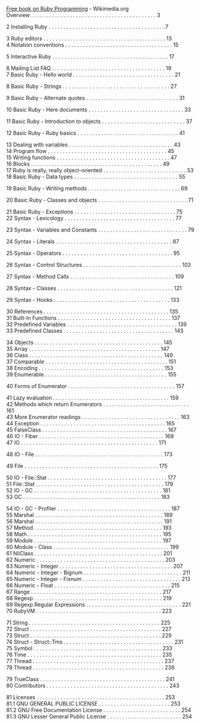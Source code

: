 [Free book on Ruby Programming](https://upload.wikimedia.org/wikipedia/commons/e/ee/Ruby_Programming.pdf) - Wikimedia.org
<br> Overview . . . . . . . . . . . . . . . . . . . . . . . . . . . . . . . . . . . . . . . . . . 3<br>

2 Installing Ruby . . . . . . . . . . . . . . . . . . . . . . . . . . . . . . . . . . . . . . . 7<br>

3 Ruby editors . . . . . . . . . . . . . . . . . . . . . . . . . . . . . . . . . . . . . . . . . 13<br>
4 Notation conventions . . . . . . . . . . . . . . . . . . . . . . . . . . . . . . . . . . . . 15<br>

5 Interactive Ruby . . . . . . . . . . . . . . . . . . . . . . . . . . . . . . . . . . . . . . . 17<br>

6 Mailing List FAQ . . . . . . . . . . . . . . . . . . . . . . . . . . . . . . . . . . . . . . 19<br>
7 Basic Ruby - Hello world . . . . . . . . . . . . . . . . . . . . . . . . . . . . . . . . . . 21<br>

8 Basic Ruby - Strings . . . . . . . . . . . . . . . . . . . . . . . . . . . . . . . . . . . . 27<br>

9 Basic Ruby - Alternate quotes . . . . . . . . . . . . . . . . . . . . . . . . . . . . . . . 31<br>

10 Basic Ruby - Here documents . . . . . . . . . . . . . . . . . . . . . . . . . . . . . . . . 33<br>

11 Basic Ruby - Introduction to objects . . . . . . . . . . . . . . . . . . . . . . . . . . . . 37<br>

12 Basic Ruby - Ruby basics . . . . . . . . . . . . . . . . . . . . . . . . . . . . . . . . . . 41<br>


13 Dealing with variables . . . . . . . . . . . . . . . . . . . . . . . . . . . . . . . . . . . 43<br>
14 Program flow . . . . . . . . . . . . . . . . . . . . . . . . . . . . . . . . . . . . . . . . 45<br>
15 Writing functions . . . . . . . . . . . . . . . . . . . . . . . . . . . . . . . . . . . . . . 47<br>
16 Blocks . . . . . . . . . . . . . . . . . . . . . . . . . . . . . . . . . . . . . . . . . . . . 49<br>
17 Ruby is really, really object-oriented . . . . . . . . . . . . . . . . . . . . . . . . . . . . 53<br>
18 Basic Ruby - Data types . . . . . . . . . . . . . . . . . . . . . . . . . . . . . . . . . . . 55<br>

19 Basic Ruby - Writing methods . . . . . . . . . . . . . . . . . . . . . . . . . . . . . . . 69<br>

20 Basic Ruby - Classes and objects . . . . . . . . . . . . . . . . . . . . . . . . . . . . . . 71<br>

21 Basic Ruby - Exceptions . . . . . . . . . . . . . . . . . . . . . . . . . . . . . . . . . . 75<br>
22 Syntax - Lexicology . . . . . . . . . . . . . . . . . . . . . . . . . . . . . . . . . . . . . 77<br>

23 Syntax - Variables and Constants . . . . . . . . . . . . . . . . . . . . . . . . . . . . . . 79<br>

24 Syntax - Literals . . . . . . . . . . . . . . . . . . . . . . . . . . . . . . . . . . . . . . . 87<br>

25 Syntax - Operators . . . . . . . . . . . . . . . . . . . . . . . . . . . . . . . . . . . . . 95<br>

26 Syntax - Control Structures . . . . . . . . . . . . . . . . . . . . . . . . . . . . . . . . . 103<br>

27 Syntax - Method Calls . . . . . . . . . . . . . . . . . . . . . . . . . . . . . . . . . . . 109<br>

28 Syntax - Classes . . . . . . . . . . . . . . . . . . . . . . . . . . . . . . . . . . . . . . . 121<br>

29 Syntax - Hooks . . . . . . . . . . . . . . . . . . . . . . . . . . . . . . . . . . . . . . . 133<br>

30 References . . . . . . . . . . . . . . . . . . . . . . . . . . . . . . . . . . . . . . . . . . 135<br>
31 Built-In Functions . . . . . . . . . . . . . . . . . . . . . . . . . . . . . . . . . . . . . . 137<br>
32 Predefined Variables . . . . . . . . . . . . . . . . . . . . . . . . . . . . . . . . . . . . . 139<br>
33 Predefined Classes . . . . . . . . . . . . . . . . . . . . . . . . . . . . . . . . . . . . . 143<br>

34 Objects . . . . . . . . . . . . . . . . . . . . . . . . . . . . . . . . . . . . . . . . . . . 145<br>
35 Array . . . . . . . . . . . . . . . . . . . . . . . . . . . . . . . . . . . . . . . . . . . . 147<br>
36 Class . . . . . . . . . . . . . . . . . . . . . . . . . . . . . . . . . . . . . . . . . . . . . 149<br>
37 Comparable . . . . . . . . . . . . . . . . . . . . . . . . . . . . . . . . . . . . . . . . . 151<br>
38 Encoding . . . . . . . . . . . . . . . . . . . . . . . . . . . . . . . . . . . . . . . . . . 153<br>
39 Enumerable . . . . . . . . . . . . . . . . . . . . . . . . . . . . . . . . . . . . . . . . . 155<br>

40 Forms of Enumerator . . . . . . . . . . . . . . . . . . . . . . . . . . . . . . . . . . . . 157<br>

41 Lazy evaluation . . . . . . . . . . . . . . . . . . . . . . . . . . . . . . . . . . . . . . . 159<br>
42 Methods which return Enumerators . . . . . . . . . . . . . . . . . . . . . . . . . . . . . 161<br>
43 More Enumerator readings . . . . . . . . . . . . . . . . . . . . . . . . . . . . . . . . . 163<br>
44 Exception . . . . . . . . . . . . . . . . . . . . . . . . . . . . . . . . . . . . . . . . . . 165<br>
45 FalseClass . . . . . . . . . . . . . . . . . . . . . . . . . . . . . . . . . . . . . . . . . . 167<br>
46 IO - Fiber . . . . . . . . . . . . . . . . . . . . . . . . . . . . . . . . . . . . . . . . . . 169<br>
47 IO . . . . . . . . . . . . . . . . . . . . . . . . . . . . . . . . . . . . . . . . . . . . . . 171<br>

48 IO - File . . . . . . . . . . . . . . . . . . . . . . . . . . . . . . . . . . . . . . . . . . . 173<br>

49 File . . . . . . . . . . . . . . . . . . . . . . . . . . . . . . . . . . . . . . . . . . . . . 175<br>

50 IO - File::Stat . . . . . . . . . . . . . . . . . . . . . . . . . . . . . . . . . . . . . . . . 177<br>
51 File::Stat . . . . . . . . . . . . . . . . . . . . . . . . . . . . . . . . . . . . . . . . . . . 179<br>
52 IO - GC . . . . . . . . . . . . . . . . . . . . . . . . . . . . . . . . . . . . . . . . . . . 181<br>
53 GC . . . . . . . . . . . . . . . . . . . . . . . . . . . . . . . . . . . . . . . . . . . . . . 183<br>

54 IO - GC - Profiler . . . . . . . . . . . . . . . . . . . . . . . . . . . . . . . . . . . . . . 187<br>
55 Marshal . . . . . . . . . . . . . . . . . . . . . . . . . . . . . . . . . . . . . . . . . . . 189<br>
56 Marshal . . . . . . . . . . . . . . . . . . . . . . . . . . . . . . . . . . . . . . . . . . . 191<br>
57 Method . . . . . . . . . . . . . . . . . . . . . . . . . . . . . . . . . . . . . . . . . . . 193<br>
58 Math . . . . . . . . . . . . . . . . . . . . . . . . . . . . . . . . . . . . . . . . . . . . . 195<br>
59 Module . . . . . . . . . . . . . . . . . . . . . . . . . . . . . . . . . . . . . . . . . . . 197<br>
60 Module - Class . . . . . . . . . . . . . . . . . . . . . . . . . . . . . . . . . . . . . . . 199<br>
61 NilClass . . . . . . . . . . . . . . . . . . . . . . . . . . . . . . . . . . . . . . . . . . . 201<br>
62 Numeric . . . . . . . . . . . . . . . . . . . . . . . . . . . . . . . . . . . . . . . . . . . 203<br>
63 Numeric - Integer . . . . . . . . . . . . . . . . . . . . . . . . . . . . . . . . . . . . . . 207<br>
64 Numeric - Integer - Bignum . . . . . . . . . . . . . . . . . . . . . . . . . . . . . . . . . 211<br>
65 Numeric - Integer - Fixnum . . . . . . . . . . . . . . . . . . . . . . . . . . . . . . . . . 213<br>
66 Numeric - Float . . . . . . . . . . . . . . . . . . . . . . . . . . . . . . . . . . . . . . . 215<br>
67 Range . . . . . . . . . . . . . . . . . . . . . . . . . . . . . . . . . . . . . . . . . . . . 217<br>
68 Regexp . . . . . . . . . . . . . . . . . . . . . . . . . . . . . . . . . . . . . . . . . . . 219<br>
69 Regexp Regular Expressions . . . . . . . . . . . . . . . . . . . . . . . . . . . . . . . . 221<br>
70 RubyVM . . . . . . . . . . . . . . . . . . . . . . . . . . . . . . . . . . . . . . . . . . 223<br>

71 String . . . . . . . . . . . . . . . . . . . . . . . . . . . . . . . . . . . . . . . . . . . . 225<br>
72 Struct . . . . . . . . . . . . . . . . . . . . . . . . . . . . . . . . . . . . . . . . . . . . 227<br>
73 Struct . . . . . . . . . . . . . . . . . . . . . . . . . . . . . . . . . . . . . . . . . . . . 229<br>
74 Struct - Struct::Tms . . . . . . . . . . . . . . . . . . . . . . . . . . . . . . . . . . . . . 231<br>
75 Symbol . . . . . . . . . . . . . . . . . . . . . . . . . . . . . . . . . . . . . . . . . . . 233<br>
76 Time . . . . . . . . . . . . . . . . . . . . . . . . . . . . . . . . . . . . . . . . . . . . . 235<br>
77 Thread . . . . . . . . . . . . . . . . . . . . . . . . . . . . . . . . . . . . . . . . . . . . 237<br>
78 Thread . . . . . . . . . . . . . . . . . . . . . . . . . . . . . . . . . . . . . . . . . . . . 239<br>

79 TrueClass . . . . . . . . . . . . . . . . . . . . . . . . . . . . . . . . . . . . . . . . . . 241<br>
80 Contributors . . . . . . . . . . . . . . . . . . . . . . . . . . . . . . . . . . . . . . . . . 243<br>

81 Licenses . . . . . . . . . . . . . . . . . . . . . . . . . . . . . . . . . . . . . . . . . . . 253<br>
81.1 GNU GENERAL PUBLIC LICENSE . . . . . . . . . . . . . . . . . . . . . . . . 253<br>
81.2 GNU Free Documentation License . . . . . . . . . . . . . . . . . . . . . . . . . . 254<br>
81.3 GNU Lesser General Public License . . . . . . . . . . . . . . . . . . . . . . . . . 254<br>
